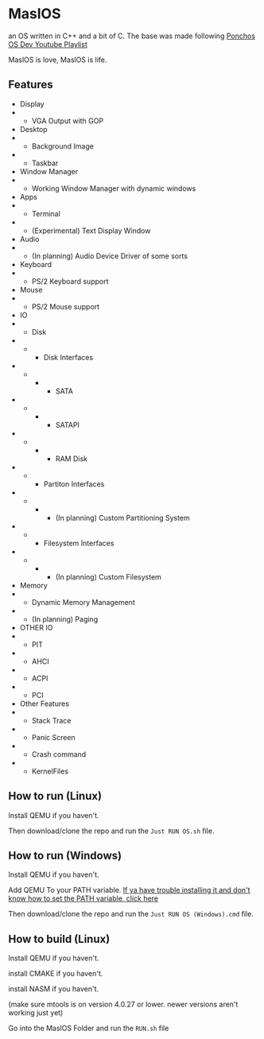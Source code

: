 # MaslOS
an OS written in C++ and a bit of C.
The base was made following [Ponchos OS Dev Youtube Playlist](https://www.youtube.com/playlist?list=PLxN4E629pPnJxCQCLy7E0SQY_zuumOVyZ)


MaslOS is love, MaslOS is life.



## Features
* Display
* * VGA Output with GOP
* Desktop
* * Background Image
* * Taskbar
* Window Manager
* * Working Window Manager with dynamic windows
* Apps
* * Terminal
* * (Experimental) Text Display Window
* Audio
* * (In planning) Audio Device Driver of some sorts
* Keyboard
* * PS/2 Keyboard support
* Mouse
* * PS/2 Mouse support
* IO
* * Disk
* * * Disk Interfaces
* * * * SATA
* * * * SATAPI
* * * * RAM Disk
* * * Partiton Interfaces
* * * * (In planning) Custom Partitioning System
* * * Filesystem Interfaces
* * * * (In planning) Custom Filesystem
* Memory
* * Dynamic Memory Management
* * (In planning) Paging
* OTHER IO
* * PIT
* * AHCI
* * ACPI
* * PCI
* Other Features
* * Stack Trace
* * Panic Screen
* * Crash command
* * KernelFiles




## How to run (Linux)
Install QEMU if you haven't.

Then download/clone the repo and run the `Just RUN OS.sh` file.





## How to run (Windows)
Install QEMU if you haven't.

Add QEMU To your PATH variable. [If ya have trouble installing it and don't know how to set the PATH variable, click here](https://linuxhint.com/qemu-windows/)

Then download/clone the repo and run the `Just RUN OS (Windows).cmd` file.






## How to build (Linux)
Install QEMU if you haven't.

install CMAKE if you haven't.

install NASM if you haven't.

(make sure mtools is on version 4.0.27 or lower. newer versions aren't working just yet)


Go into the MaslOS Folder and run the `RUN.sh` file
